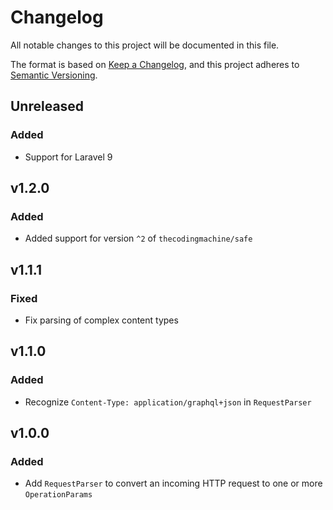 # Changelog

All notable changes to this project will be documented in this file.

The format is based on [Keep a Changelog](https://keepachangelog.com/en/1.0.0/), and this project adheres to [Semantic Versioning](https://semver.org/spec/v2.0.0.html).

## Unreleased

### Added

- Support for Laravel 9

## v1.2.0

### Added

- Added support for version `^2` of `thecodingmachine/safe`

## v1.1.1

### Fixed

- Fix parsing of complex content types

## v1.1.0

### Added

- Recognize `Content-Type: application/graphql+json` in `RequestParser`

## v1.0.0

### Added

- Add `RequestParser` to convert an incoming HTTP request to one or more `OperationParams`

